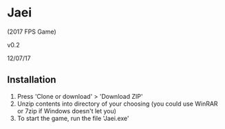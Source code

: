 # Jaei

(2017 FPS Game)

v0.2

12/07/17

## Installation

1. Press 'Clone or download' > 'Download ZIP'
2. Unzip contents into directory of your choosing (you could use WinRAR or 7zip if Windows doesn't let you)
3. To start the game, run the file 'Jaei.exe'


